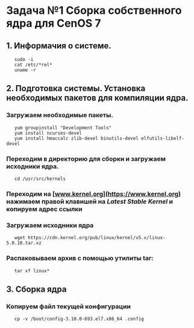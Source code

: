 # Задача №1 Сборка собственного ядра для CenOS 7

## 1. Информачия о системе.

```
   sudo -i
   cat /etc/*rel*
   uname -r
```   

## 2. Подготовка системы. Установка необходимых пакетов для компиляции ядра.

### Загружаем необходимые пакеты.
```
   yum groupinstall "Development Tools"
   yum install ncurses-devel
   yum install hmaccalc zlib-devel binutils-devel elfutils-libelf-devel
```
### Переходим в директорию для сборки и загружаем исходники ядра.
```
   cd /usr/src/kernels
```   
### Переходим на [www.kernel.org](https://www.kernel.org) нажимаем правой клавишей на *Latest Stable Kernel* и копируем адрес ссылки

### Загружаем исходники ядра
```
   wget https://cdn.kernel.org/pub/linux/kernel/v5.x/linux-5.0.10.tar.xz
```
### Распаковываем архив с помощью утилиты tar:
```
   tar xf linux*
```  
## 3. Сборка ядра

### Копируем файл текущей конфигурации
```
   cp -v /boot/config-3.10.0-693.el7.x86_64 .config
```
